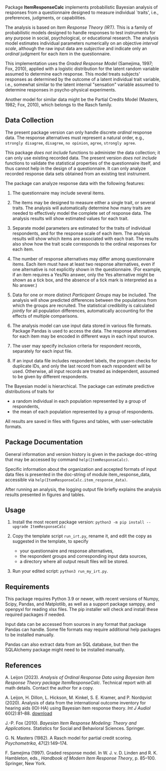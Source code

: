 Package **ItemResponseCalc** implements probabilistic Bayesian analysis
of responses from a questionnaire designed to measure individual `traits', 
i.e., preferences, judgments, or capabilities.

The analysis is based on *Item Response Theory (IRT)*.
This is a family of probabilistic models designed to handle responses to test instruments for any purpose in social, psychological, or educational research.
The analysis model estimates individual parameters numerically on an objective *interval scale*,
although the raw input data are *subjective*
and indicate only an *ordinal* judgment for each item in the questionnaire.

This implementation uses the *Graded Response Model* (Samejima, 1997; Fox, 2010), 
applied with a logistic distribution for the latent random variable assumed to determine each response.
This model treats subjects' responses
as determined by the outcome of a latent individual trait variable,
i.e., somewhat similar to the latent internal "sensation"
variable assumed to determine responses in psycho-physical experiments.

Another model for similar data might be the Partial Credits Model (Masters, 1982; Fox, 2010),
which belongs to the Rasch family.

## Data Collection
The present package version can only handle discrete *ordinal* response data.
The response alternatives must represent a natural order, e.g., 
`strongly disagree`, `disagree`, `no opinion`, `agree`, `strongly agree`.

This package *does not include* functions to administer the data collection;
it can only use existing recorded data.
The present version *does not include* functions to validate the statistical properties of the questionnaire itself,
and thus cannot help in the design of a questionnaire.
It can only analyze recorded response data sets obtained from an existing test instrument.

The package can analyze response data with the following features:

1. The questionnaire may include several items.

1. The items may be designed to measure either 
	a single trait, or several traits.
	The analysis will automatically determine how many traits are needed
	to effectively model the complete set of response data.
    	The analysis results will show estimated values for each trait.
   	 
 1. Separate model parameters are estimated for the traits of individual respondents, 
 	and for the response scale of each item.
	The analysis results will show which items are associated with each trait.
	The results also show how the trait scale corresponds to the ordinal responses for each item.
 
1. The number of response alternatives may differ among questionnaire items.
	Each item must have at least two response alternatives,
	even if one alternative is not explicitly shown in the questionnaire. 
	(For example, if an item requires a Yes/No answer, 
	only the Yes alternative might be shown as a tick box, 
	and the absence of a tick mark is interpreted as a No answer.) 
	
1. Data for one or more distinct *Participant Groups* may be included.
	The analysis will show predicted differences between the populations
	from which the groups are recruited.
	The statistical credibility is calculated *jointly* for all population differences,
	automatically accounting for the effects of multiple comparisons.	
    
1. The analysis model can use input data stored in various file formats. 
    Package Pandas is used to access the data. 
	The response alternatives for each item may be encoded in different ways 
	in each input source.

1. The user may specify inclusion criteria for respondent records,
	separately for each input file.

1. If an input data file includes respondent labels,
	the program checks for duplicate IDs, 
    and only the last record from each respondent will be used. Otherwise, all input records are treated as independent, 
	assumed to be given by different respondents.

The Bayesian model is hierarchical.
The package can estimate predictive distributions of traits for
* a random individual in each population represented by a group of respondents,
* the mean of each population represented by a group of respondents.

All results are saved in files with figures and tables, with user-selectable formats. 

## Package Documentation
General information and version history is given in the package doc-string that may be accessed by command
`help(ItemResponseCalc)`.

Specific information about the organization and accepted formats of input data files
is presented in the doc-string of module item_response_data, accessible 
via `help(ItemResponseCalc.item_response_data)`.

After running an analysis, the logging output file briefly explains
the analysis results presented in figures and tables.

## Usage
1. Install the most recent package version:
    `python3 -m pip install --upgrade ItemResponseCalc`

1. Copy the template script `run_irt.py`, rename it, and
    edit the copy as suggested in the template, to specify
    - your questionnaire and response alternatives,
    - the respondent groups and corresponding input data sources,
    - a directory where all output result files will be stored.

1. Run your edited script: `python3 run_my_irt.py`.

## Requirements
This package requires Python 3.9 or newer, with recent versions of 
Numpy, Scipy, Pandas, and Matplotlib, 
as well as a support package samppy, and openpyxl for reading xlsx files.
The pip installer will check and install these required packages if needed.

Input data can be accessed from sources in any format 
that package Pandas can handle.
Some file formats may require additional help packages to be installed manually.

Pandas can also extract data from an SQL database, 
but then the SQLAlchemy package might need to be installed manually.


## References
A. Leijon (2023). 
*Analysis of Ordinal Response Data using 
Bayesian Item Response Theory package ItemResponseCalc*.
Technical report with all math details.
Contact the author for a copy.

A. Leijon, H. Dillon, L. Hickson, M. Kinkel, S. E. Kramer, and P. Nordqvist (2020). 
Analysis of data from the international outcome inventory for hearing aids (IOI-HA) using Bayesian item response theory. 
*Int J Audiol* 60(2):81–88.
[download](https://www.tandfonline.com/doi/full/10.1080/14992027.2020.1813338)

J.-P. Fox (2010). *Bayesian Item Response Modeling: Theory and Applications*. Statistics for Social and Behavioral Sciences. Springer.

G. N. Masters (1982). A Rasch model for partial credit scoring. *Psychometrika*, 47(2):149–174.

F. Samejima (1997). Graded response model. In W. J. v. D. Linden and R. K. Hambleton, eds., *Handbook of Modern Item Response Theory*, p. 85–100. Springer, New York.

